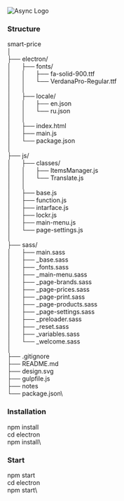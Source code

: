 ![Async Logo](https://paveldotsenko.github.io/logo-big.png)

### Structure

smart-price\
│\
├── electron/\
│&nbsp;&nbsp;&nbsp;&nbsp;&nbsp;&nbsp;├── fonts/\
│&nbsp;&nbsp;&nbsp;&nbsp;&nbsp;&nbsp;│&nbsp;&nbsp;&nbsp;&nbsp;&nbsp;&nbsp;├── fa-solid-900.ttf\
│&nbsp;&nbsp;&nbsp;&nbsp;&nbsp;&nbsp;│&nbsp;&nbsp;&nbsp;&nbsp;&nbsp;&nbsp;└── VerdanaPro-Regular.ttf\
│&nbsp;&nbsp;&nbsp;&nbsp;&nbsp;&nbsp;│\
│&nbsp;&nbsp;&nbsp;&nbsp;&nbsp;&nbsp;├── locale/\
│&nbsp;&nbsp;&nbsp;&nbsp;&nbsp;&nbsp;│&nbsp;&nbsp;&nbsp;&nbsp;&nbsp;&nbsp;├── en.json\
│&nbsp;&nbsp;&nbsp;&nbsp;&nbsp;&nbsp;│&nbsp;&nbsp;&nbsp;&nbsp;&nbsp;&nbsp;└── ru.json\
│&nbsp;&nbsp;&nbsp;&nbsp;&nbsp;&nbsp;│\
│&nbsp;&nbsp;&nbsp;&nbsp;&nbsp;&nbsp;├── index.html\
│&nbsp;&nbsp;&nbsp;&nbsp;&nbsp;&nbsp;├── main.js\
│&nbsp;&nbsp;&nbsp;&nbsp;&nbsp;&nbsp;└── package.json\
│\
├── js/\
│&nbsp;&nbsp;&nbsp;&nbsp;&nbsp;&nbsp;├── classes/\
│&nbsp;&nbsp;&nbsp;&nbsp;&nbsp;&nbsp;│&nbsp;&nbsp;&nbsp;&nbsp;&nbsp;&nbsp;├── ItemsManager.js\
│&nbsp;&nbsp;&nbsp;&nbsp;&nbsp;&nbsp;│&nbsp;&nbsp;&nbsp;&nbsp;&nbsp;&nbsp;└── Translate.js\
│&nbsp;&nbsp;&nbsp;&nbsp;&nbsp;&nbsp;│\
│&nbsp;&nbsp;&nbsp;&nbsp;&nbsp;&nbsp;├── base.js\
│&nbsp;&nbsp;&nbsp;&nbsp;&nbsp;&nbsp;├── function.js\
│&nbsp;&nbsp;&nbsp;&nbsp;&nbsp;&nbsp;├── intarface.js\
│&nbsp;&nbsp;&nbsp;&nbsp;&nbsp;&nbsp;├── lockr.js\
│&nbsp;&nbsp;&nbsp;&nbsp;&nbsp;&nbsp;├── main-menu.js\
│&nbsp;&nbsp;&nbsp;&nbsp;&nbsp;&nbsp;└── page-settings.js\
│\
├── sass/\
│&nbsp;&nbsp;&nbsp;&nbsp;&nbsp;&nbsp;├── main.sass\
│&nbsp;&nbsp;&nbsp;&nbsp;&nbsp;&nbsp;├── _base.sass\
│&nbsp;&nbsp;&nbsp;&nbsp;&nbsp;&nbsp;├── _fonts.sass\
│&nbsp;&nbsp;&nbsp;&nbsp;&nbsp;&nbsp;├── _main-menu.sass\
│&nbsp;&nbsp;&nbsp;&nbsp;&nbsp;&nbsp;├── _page-brands.sass\
│&nbsp;&nbsp;&nbsp;&nbsp;&nbsp;&nbsp;├── _page-prices.sass\
│&nbsp;&nbsp;&nbsp;&nbsp;&nbsp;&nbsp;├── _page-print.sass\
│&nbsp;&nbsp;&nbsp;&nbsp;&nbsp;&nbsp;├── _page-products.sass\
│&nbsp;&nbsp;&nbsp;&nbsp;&nbsp;&nbsp;├── _page-settings.sass\
│&nbsp;&nbsp;&nbsp;&nbsp;&nbsp;&nbsp;├── _preloader.sass\
│&nbsp;&nbsp;&nbsp;&nbsp;&nbsp;&nbsp;├── _reset.sass\
│&nbsp;&nbsp;&nbsp;&nbsp;&nbsp;&nbsp;├── _variables.sass\
│&nbsp;&nbsp;&nbsp;&nbsp;&nbsp;&nbsp;└── _welcome.sass\
│\
├── .gitignore\
├── README.md\
├── design.svg\
├── gulpfile.js\
├── notes\
└── package.json\

### Installation

npm install\
cd electron\
npm install\

### Start

npm start\
cd electron\
npm start\
